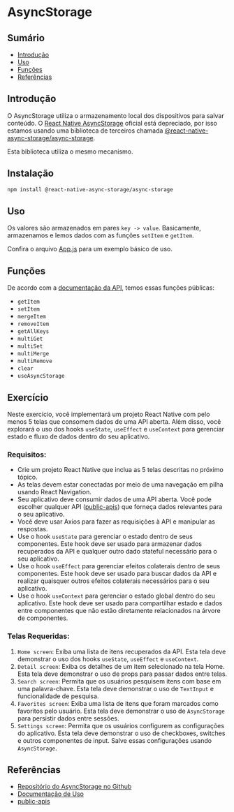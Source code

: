 # AsyncStorage

## Sumário
- [Introdução](#introdução)
- [Uso](#uso)
- [Funções](#funções)
- [Referências](#referências)

## Introdução

O AsyncStorage utiliza o armazenamento local dos dispositivos para salvar conteúdo. O [React Native AsyncStorage](https://reactnative.dev/docs/asyncstorage) oficial está depreciado, por isso estamos usando uma biblioteca de terceiros chamada [@react-native-async-storage/async-storage](https://www.npmjs.com/package/@react-native-async-storage/async-storage).

Esta biblioteca utiliza o mesmo mecanismo.

## Instalação

```bash
npm install @react-native-async-storage/async-storage
```

## Uso

Os valores são armazenados em pares `key -> value`. Basicamente, armazenamos e lemos dados com as funções `setItem` e `getItem`.

Confira o arquivo [App.js](./App.js) para um exemplo básico de uso.

## Funções

De acordo com a [documentação da API](https://react-native-async-storage.github.io/async-storage/docs/api), temos essas funções públicas:
- `getItem`
- `setItem`
- `mergeItem`
- `removeItem`
- `getAllKeys`
- `multiGet`
- `multiSet`
- `multiMerge`
- `multiRemove`
- `clear`
- `useAsyncStorage`

## Exercício

Neste exercício, você implementará um projeto React Native com pelo menos 5 telas que consomem dados de uma API aberta. Além disso, você explorará o uso dos hooks `useState`, `useEffect` e `useContext` para gerenciar estado e fluxo de dados dentro do seu aplicativo.

### Requisitos:

- Crie um projeto React Native que inclua as 5 telas descritas no próximo tópico.
- As telas devem estar conectadas por meio de uma navegação em pilha usando React Navigation.
- Seu aplicativo deve consumir dados de uma API aberta. Você pode escolher qualquer API ([public-apis](https://github.com/public-apis/public-apis)) que forneça dados relevantes para o seu aplicativo.
- Você deve usar Axios para fazer as requisições à API e manipular as respostas.
- Use o hook `useState` para gerenciar o estado dentro de seus componentes. Este hook deve ser usado para armazenar dados recuperados da API e qualquer outro dado stateful necessário para o seu aplicativo.
- Use o hook `useEffect` para gerenciar efeitos colaterais dentro de seus componentes. Este hook deve ser usado para buscar dados da API e realizar quaisquer outros efeitos colaterais necessários para o seu aplicativo.
- Use o hook `useContext` para gerenciar o estado global dentro do seu aplicativo. Este hook deve ser usado para compartilhar estado e dados entre componentes que não estão diretamente relacionados na árvore de componentes.

### Telas Requeridas:

1. `Home screen`: Exiba uma lista de itens recuperados da API. Esta tela deve demonstrar o uso dos hooks `useState`, `useEffect` e `useContext`.
2. `Detail screen`: Exiba os detalhes de um item selecionado na tela Home. Esta tela deve demonstrar o uso de props para passar dados entre telas.
3. `Search screen`: Permita que os usuários pesquisem itens com base em uma palavra-chave. Esta tela deve demonstrar o uso de `TextInput` e funcionalidade de pesquisa.
4. `Favorites screen`: Exiba uma lista de itens que foram marcados como favoritos pelo usuário. Esta tela deve demonstrar o uso de `AsyncStorage` para persistir dados entre sessões.
5. `Settings screen`: Permita que os usuários configurem as configurações do aplicativo. Esta tela deve demonstrar o uso de checkboxes, switches e outros componentes de input. Salve essas configurações usando `AsyncStorage`.

## Referências

- [Repositório do AsyncStorage no Github](https://github.com/react-native-async-storage/async-storage)
- [Documentação de Uso](https://react-native-async-storage.github.io/async-storage/docs/usage)
- [public-apis](https://github.com/public-apis/public-apis)